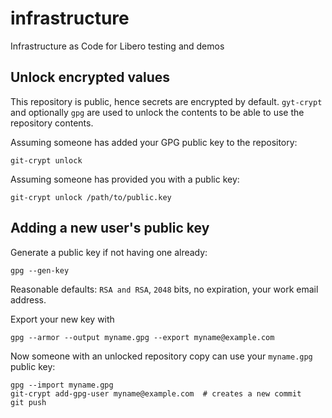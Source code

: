# infrastructure
Infrastructure as Code for Libero testing and demos

## Unlock encrypted values

This repository is public, hence secrets are encrypted by default. `gyt-crypt` and optionally `gpg` are used to unlock the contents to be able to use the repository contents.

Assuming someone has added your GPG public key to the repository:

```
git-crypt unlock
```

Assuming someone has provided you with a public key:

```
git-crypt unlock /path/to/public.key
```

## Adding a new user's public key

Generate a public key if not having one already:

```
gpg --gen-key
```

Reasonable defaults: `RSA and RSA`, `2048` bits, no expiration, your work email address.

Export your new key with

```
gpg --armor --output myname.gpg --export myname@example.com
```

Now someone with an unlocked repository copy can use your `myname.gpg` public key:

```
gpg --import myname.gpg
git-crypt add-gpg-user myname@example.com  # creates a new commit
git push
```
